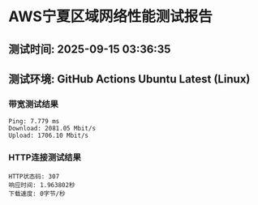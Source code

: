 # AWS宁夏区域网络性能测试报告
## 测试时间: 2025-09-15 03:36:35
## 测试环境: GitHub Actions Ubuntu Latest (Linux)

### 带宽测试结果
```
Ping: 7.779 ms
Download: 2081.05 Mbit/s
Upload: 1706.10 Mbit/s
```

### HTTP连接测试结果
```
HTTP状态码: 307
响应时间: 1.963802秒
下载速度: 0字节/秒
```

